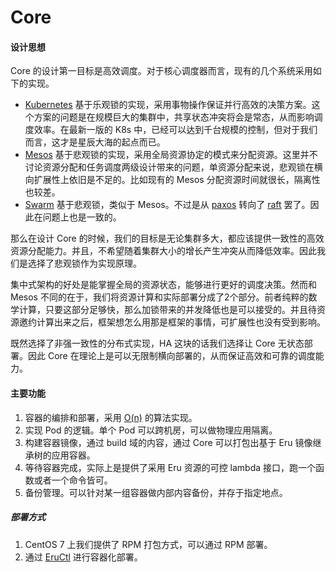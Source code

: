 # Core

#### 设计思想

Core 的设计第一目标是高效调度。对于核心调度器而言，现有的几个系统采用如下的实现。

* [Kubernetes](https://kubernetes.io) 基于乐观锁的实现，采用事物操作保证并行高效的决策方案。这个方案的问题是在规模巨大的集群中，共享状态冲突将会是常态，从而影响调度效率。在最新一版的 K8s 中，已经可以达到千台规模的控制，但对于我们而言，这才是星辰大海的起点而已。
* [Mesos](http://mesos.apache.org/) 基于悲观锁的实现，采用全局资源协定的模式来分配资源。这里并不讨论资源分配和任务调度两级设计带来的问题，单资源分配来说，悲观锁在横向扩展性上依旧是不足的。比如现有的 Mesos 分配资源时间就很长，隔离性也较差。
* [Swarm](https://github.com/moby/moby) 基于悲观锁，类似于 Mesos。不过是从 [paxos](https://en.wikipedia.org/wiki/Paxos_(computer_science) ) 转向了 [raft](https://raft.github.io/) 罢了。因此在问题上也是一致的。

那么在设计 Core 的时候，我们的目标是无论集群多大，都应该提供一致性的高效资源分配能力。并且，不希望随着集群大小的增长产生冲突从而降低效率。因此我们是选择了悲观锁作为实现原理。

集中式架构的好处是能掌握全局的资源状态，能够进行更好的调度决策。然而和 Mesos 不同的在于，我们将资源计算和实际部署分成了2个部分。前者纯粹的数学计算，只要这部分足够快，那么加锁带来的并发降低也是可以接受的。并且待资源邀约计算出来之后，框架想怎么用那是框架的事情，可扩展性也没有受到影响。

既然选择了非强一致性的分布式实现，HA 这块的话我们选择让 Core 无状态部署。因此 Core 在理论上是可以无限制横向部署的，从而保证高效和可靠的调度能力。

#### 主要功能

1. 容器的编排和部署，采用 [O(n)](overview/resource.md) 的算法实现。
2. 实现 Pod 的逻辑。单个 Pod 可以跨机房，可以做物理应用隔离。
3. 构建容器镜像，通过 build 域的内容，通过 Core 可以打包出基于 Eru 镜像继承树的应用容器。
4. 等待容器完成，实际上是提供了采用 Eru 资源的可控 lambda 接口，跑一个函数或者一个命令皆可。
5. 备份管理。可以针对某一组容器做内部内容备份，并存于指定地点。

##### 部署方式

1. CentOS 7 上我们提供了 RPM 打包方式，可以通过 RPM 部署。
2. 通过 [EruCtl](https://github.com/projecteru2/eructl) 进行容器化部署。
